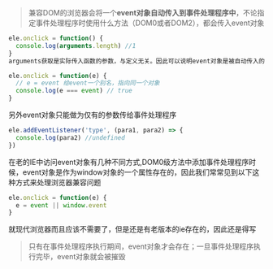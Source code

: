 > 兼容DOM的浏览器会将一个**event对象自动传入到事件处理程序中**，不论指定事件处理程序时使用什么方法（DOM0或者DOM2），都会传入event对象

```javascript
ele.onclick = function() {
  console.log(arguments.length) //1
}
arguments获取是实际传入函数的参数，与定义无关。因此可以说明event对象是被自动传入的

ele.onclick = function(e) {
  // e = event 给event一个别名，指向同一个对象
  console.log(e === event) // true
}
```

另外event对象只能做为仅有的参数传给事件处理程序
```javascript
ele.addEventListener('type', (para1, para2) => {
  console.log(para2) //undefined
})
```

在老的IE中访问event对象有几种不同方式,DOM0级方法中添加事件处理程序时候，event对象是作为window对象的一个属性存在的，因此我们常常见到以下这种方式来处理浏览器兼容问题
```javascript
ele.onclick = function(e) {
  e = event || window.event 
}
```
就现代浏览器而且应该不需要了，但是还是有老版本的ie存在的，因此还是得写

> 只有在事件处理程序执行期间，event对象才会存在；一旦事件处理程序执行完毕，event对象就会被摧毁